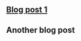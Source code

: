 
<h2><a href="https://liamkeegan1.github.io/another-page">Blog post 1</a></h2>



<h2>Another blog post</h2>
